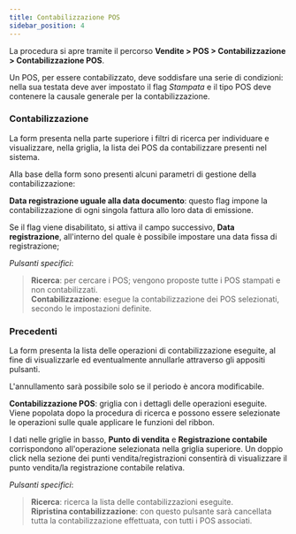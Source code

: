```yaml
---
title: Contabilizzazione POS
sidebar_position: 4
---
```


La procedura si apre tramite il percorso **Vendite > POS > Contabilizzazione > Contabilizzazione POS**. 

Un POS, per essere contabilizzato, deve soddisfare una serie di condizioni: nella sua testata deve aver impostato il flag *Stampata* e il tipo POS deve contenere la causale generale per la contabilizzazione.

### Contabilizzazione

La form presenta nella parte superiore i filtri di ricerca per individuare e visualizzare, nella griglia, la lista dei POS da contabilizzare presenti nel sistema.

Alla base della form sono presenti alcuni parametri di gestione della contabilizzazione:

**Data registrazione uguale alla data documento**: questo flag impone la contabilizzazione di ogni singola fattura allo loro data di emissione.

Se il flag viene disabilitato, si attiva il campo successivo, **Data registrazione**, all'interno del quale è possibile impostare una data fissa di registrazione;

*Pulsanti specifici*: 
> **Ricerca**: per cercare i POS; vengono proposte tutte i POS stampati e non contabilizzati.  
> **Contabilizzazione**: esegue la contabilizzazione dei POS selezionati, secondo le impostazioni definite.  

### Precedenti

La form presenta la lista delle operazioni di contabilizzazione eseguite, al fine di visualizzarle ed eventualmente annullarle attraverso gli appositi pulsanti.

L'annullamento sarà possibile solo se il periodo è ancora modificabile.

**Contabilizzazione POS**: griglia con i dettagli delle operazioni eseguite. Viene popolata dopo la procedura di ricerca e possono essere selezionate le operazioni sulle quale applicare le funzioni del ribbon.

I dati nelle griglie in basso, **Punto di vendita** e **Registrazione contabile** corrispondono all'operazione selezionata nella griglia superiore. Un doppio click nella sezione dei punti vendita/registrazioni consentirà di visualizzare il punto vendita/la registrazione contabile relativa.

*Pulsanti specifici*:
> **Ricerca**: ricerca la lista delle contabilizzazioni eseguite.  
> **Ripristina contabilizzazione**: con questo pulsante sarà cancellata tutta la contabilizzazione effettuata, con tutti i POS associati.  
